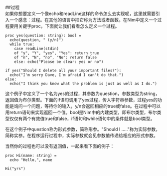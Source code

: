 ##过程   
如果你想要定义一个像echo和readLine这样的命令怎么去实现呢，这里就需要引入一个感念：过程。在其他的语言中把它称为方法或者函数。在Nim中定义一个过程要用关键字proc，下面就让我们看看怎么定义一个过程。

    proc yes(question: string): bool =
      echo(question, " (y/n)")
      while true:
        case readLine(stdin)
        of "y", "Y", "yes", "Yes": return true
        of "n", "N", "no", "No": return false
        else: echo("Please be clear: yes or no")
    
    if yes("Should I delete all your important files?"):
      echo("I'm sorry Dave, I'm afraid I can't do that.")
    else:
      echo("I think you know what the problem is just as well as I do.")

这个例子中定义了一个名为yes的过程，其参数为question，参数类型为string，返回值为布尔类型。下面的if语句调用了yes过程，传入字符串参数，过程yes的功能是询问一个问题，等待你的输入，y/n会返回相应的true或false。在过程中可以用return语句来实现返回一个值。bool是Nim中的内建类型，即布尔类型，布尔类型仅仅有两个有效值true和false，if语句和while语句中的条件就是bool类型。

在这个例子中question称为形式参数，简称形参。"Should I ....."称为实际参数，简称实参。在程序运行过程中，实际参数就会见参数值传递给相应的形式参数。

当然你的过程也可以没有返回值，一起来看下面的例子：

    proc Hi(name: string) = 
      echo "Hello,", name
    
    Hi("yrs")